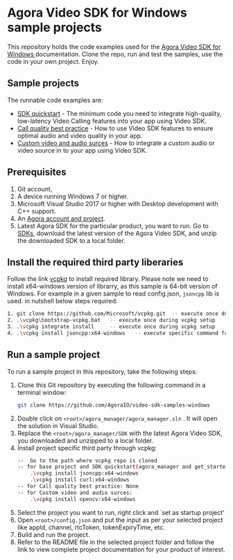 # Agora Video SDK for Windows sample projects

This repository holds the code examples used for the [Agora Video SDK for Windows ](https://docs.agora.io/en/video-calling/get-started/get-started-sdk?platform=windows) documentation. Clone the repo, run and test the samples, use the code in your own project. Enjoy.

## Sample projects

The runnable code examples are:

- [SDK quickstart](./get_started/) - The minimum code you need to integrate high-quality, low-latency Video Calling features into your app using Video SDK.
- [Call quality best practice](./call_quality/) - How to use Video SDK features to ensure optimal audio and video quality in your app. 
- [Custom video and audio surces](./custom_audio_and_video/) - How to integrate a custom audio or video source in to your app using Video SDK.

## Prerequisites
1. Git account,
1. A device running Windows 7 or higher.
1. Microsoft Visual Studio 2017 or higher with Desktop development with C++ support.
1. An [Agora account and project](https://console.agora.io/projects).
1. Latest Agora SDK for the particular product, you want to run.  Go to [SDKs](https://docs.agora.io/en/sdks?platform=windows), download the latest version of the Agora Video SDK, and unzip the downloaded SDK to a local folder.  

## Install the required third party liberaries

Follow the link [vcpkg](https://vcpkg.io/en/getting-started) to install required library. Please note we need to install x64-windows version of librarry, as this sample is 64-bit version of Windows. For example in a given sample to read config.json, `jsoncpp` lib is used. in nutshell below steps required:
 ```bash
 1. git clone https://github.com/Microsoft/vcpkg.git  -- execute once during vcpkg setup
 2. .\vcpkg\bootstrap-vcpkg.bat   -- execute once during vcpkg setup
 3. .\vcpkg integrate install     -- execute once during vcpkg setup 
 4. .\vcpkg install jsoncpp:x64-windows   -- execute specific command for each specific liberary
 ```
## Run a sample project

To run a sample project in this repository, take the following steps:

1. Clone this Git repository by executing the following command in a terminal window:
    ```bash
    git clone https://github.com/AgoraIO/video-sdk-samples-windows
    ```
2. Double click on `<root>/agora_manager/agora_manager.sln` . It will open the solution in Visual Studio.
3. Replace the `<root>/agora_manager/SDK` with the latest Agora Video SDK, you downloaded and unzipped to a local folder.
4. Install project specific third party through vcpkg:
	```bash
	--  Go to the path where vcpkg repo is cloned 
	-- for base project and SDK quickstart(agora_manager and get_started):
		.\vcpkg install jsoncpp:x64-windows
		.\vcpkg install curl:x64-windows
	-- for Call quality best practice: None
	-- for Custom video and audio surces:
		.\vcpkg install opencv:x64-windows
	```
4. Select the project you want to run, right click and `set as startup project'
5. Open `<root>/config.json` and put the input as per your selected project like appId, channel, rtcToken, tokenExpiryTime, etc.
6. Build and run the project.
7. Refer to the README file in the selected project folder and follow the link to view complete project documentation for your product of interest.

